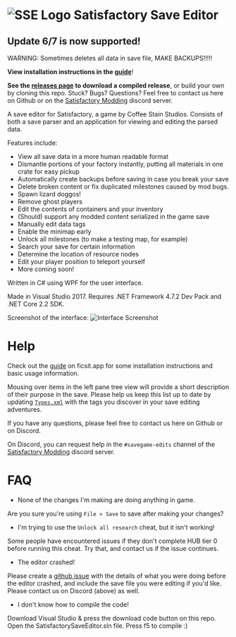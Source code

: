 

# ![SSE Logo](https://i.imgur.com/YgnPVSo.png) Satisfactory Save Editor 

## Update 6/7 is now supported!
WARNING: Sometimes deletes all data in save file, MAKE BACKUPS!!!!!

**View installation instructions in the [guide](https://ficsit.app/guide/Z8h6z2CczH43c)**!

**See the [releases page](https://github.com/ACoolerName/SatisfactorySaveEditorUPDATE7/releases) to download a compiled release**, or build your own by cloning this repo.
Stuck? Bugs? Questions? Feel free to contact us here on Github or on the [Satisfactory Modding](https://bit.ly/SatisfactoryModding) discord server.

A save editor for Satisfactory, a game by Coffee Stain Studios. Consists of both a save parser and an application for viewing and editing the parsed data.

Features include:
* View all save data in a more human readable format
* Dismantle portions of your factory instantly, putting all materials in one crate for easy pickup
* Automatically create backups before saving in case you break your save
* Delete broken content or fix duplicated milestones caused by mod bugs.
* Spawn lizard doggos!
* Remove ghost players
* Edit the contents of containers and your inventory
* (Should) support any modded content serialized in the game save
* Manually edit data tags
* Enable the minimap early
* Unlock all milestones (to make a testing map, for example)
* Search your save for certain information
* Determine the location of resource nodes
* Edit your player position to teleport yourself
* More coming soon!

Written in C# using WPF for the user interface.

Made in Visual Studio 2017. Requires .NET Framework 4.7.2 Dev Pack and .NET Core 2.2 SDK. 

Screenshot of the interface:
![Interface Screenshot](https://i.imgur.com/iPO9Gp1.png)

# Help

Check out the [guide](https://ficsit.app/guide/Z8h6z2CczH43c) on ficsit.app for some installation instructions and basic usage information.

Mousing over items in the left pane tree view will provide a short description of their purpose in the save. Please help us keep this list up to date by updating [`Types.xml`](https://github.com/Goz3rr/SatisfactorySaveEditor/blob/master/SatisfactorySaveEditor/Data/Types.xml) with the tags you discover in your save editing adventures.

If you have any questions, please feel free to contact us here on Github or on Discord. 

On Discord, you can request help in the `#savegame-edits` channel of the [Satisfactory Modding](https://bit.ly/SatisfactoryModding) discord server.

# FAQ

* None of the changes I'm making are doing anything in game.

Are you sure you're using `File > Save` to save after making your changes?

* I'm trying to use the `Unlock all research` cheat, but it isn't working!

Some people have encountered issues if they don't complete HUB tier 0 before running this cheat. Try that, and contact us if the issue continues.

* The editor crashed!

Please create a [github issue](https://github.com/Goz3rr/SatisfactorySaveEditor/issues/new) with the details of what you were doing before the editor crashed, and include the save file you were editing if you'd like. Please contact us on Discord (above) as well.

* I don't know how to compile the code!

Download Visual Studio & press the download code button on this repo. Open the SatisfactorySaveEditor.sln file. Press f5 to compile :)
